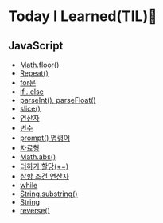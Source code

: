 # Today I Learned(TIL):memo:

## JavaScript
- [Math.floor()](https://github.com/saehwa95/TIL/blob/main/JavaScript/Math.floor().md)
- [Repeat()](https://github.com/saehwa95/TIL/blob/main/JavaScript/Repeat().md)
- [for문](https://github.com/saehwa95/TIL/blob/main/JavaScript/for%EB%AC%B8.md)
- [if...else](https://github.com/saehwa95/TIL/blob/main/JavaScript/if...else.md)
- [parseInt(), parseFloat()](https://github.com/saehwa95/TIL/blob/main/JavaScript/parseInt()%2C%20parseFloat().md)
- [slice()](https://github.com/saehwa95/TIL/blob/main/JavaScript/slice().md)
- [연산자](https://github.com/saehwa95/TIL/blob/main/JavaScript/%EC%97%B0%EC%82%B0%EC%9E%90.md)
- [변수](https://github.com/saehwa95/TIL/blob/main/JavaScript/%EB%B3%80%EC%88%98.md)
- [prompt() 명령어](https://github.com/saehwa95/TIL/blob/main/JavaScript/prompt()%20%EB%AA%85%EB%A0%B9%EC%96%B4.md)
- [자료형](https://github.com/saehwa95/TIL/blob/main/JavaScript/%EC%9E%90%EB%A3%8C%ED%98%95.md) 
- [Math.abs()](https://github.com/saehwa95/TIL/blob/main/JavaScript/Math.abs().md)
- [더하기 할당(+=)](https://github.com/saehwa95/TIL/blob/main/JavaScript/%EB%8D%94%ED%95%98%EA%B8%B0%20%ED%95%A0%EB%8B%B9(%2B%3D).md)
- [삼항 조건 연산자](https://github.com/saehwa95/TIL/blob/main/JavaScript/%EC%82%BC%ED%95%AD%20%EC%A1%B0%EA%B1%B4%20%EC%97%B0%EC%82%B0%EC%9E%90.md)
- [while](https://github.com/saehwa95/TIL/blob/main/JavaScript/while.md)
- [String.substring()](https://github.com/saehwa95/TIL/blob/main/JavaScript/String.substring().md)
- [String](https://github.com/saehwa95/TIL/blob/main/JavaScript/String.md)
- [reverse()](https://github.com/saehwa95/TIL/blob/main/JavaScript/reverse().md)
